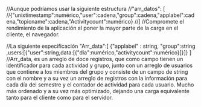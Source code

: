 //Aunque podríamos usar la siguiente estructura
//"arr_datos": [
//{"unixtimestamp":numérico,"user":cadena,"group":cadena,"applabel":cadena,"topicname":cadena,"Activitycount":numérico}
//]
//Compromete el rendimiento de la aplicación al poner la mayor parte de la carga en el cliente, el navegador.

//La siguiente especificación 
"Arr_data":[
  {"applabel" : string, "group":string ,users:[{"user":string,data:[{"dia":numérico,"activitycount":numérico}]}]}
]
//Arr_data, es un arreglo de doce registros, que como campo tienen un identificador para cada actividad y grupo, junto con un arreglo de usuarios que contiene a los miembros del grupo y consiste de un campo de string con el nombre y a su vez un arreglo de registros con la información para cada día del semestre y el contador de actividad para cada usuario. Mucho más ordenado y a su vez más optimizado, dejando una carga equivalente tanto para el cliente como para el servidor.
